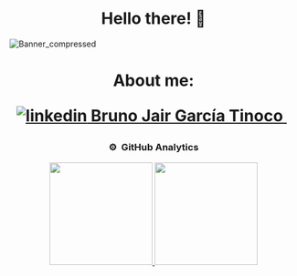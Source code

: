 <div align="center">
<h1 align="center">Hello there! </a> 👋</h1>
</div>

![Banner_compressed](https://github.com/user-attachments/assets/fc954383-0f62-4f5f-b62d-8e88cc7392d4)

<div align="center">
<h1 align="center"> About me:

<p>
  <a href="https://www.linkedin.com/in/bruno-jair-garcía-tinoco-8b0419194" rel="nofollow noreferrer">
    <img src="https://i.sstatic.net/gVE0j.png" alt="linkedin"> Bruno Jair García Tinoco
  </a> &nbsp; 

### ⚙️ &nbsp;GitHub Analytics

<p align="center">
<a href="https://github.com/Brunogarti">
  <img height="180em" src="https://github-readme-stats-eight-theta.vercel.app/api?username=Brunogarti&show_icons=true&theme=algolia&include_all_commits=true&count_private=true"/>
  <img height="180em" src="https://github-readme-stats-eight-theta.vercel.app/api/top-langs/?username=Brunogarti&layout=compact&langs_count=8&theme=algolia"/>
</a>
</p>
